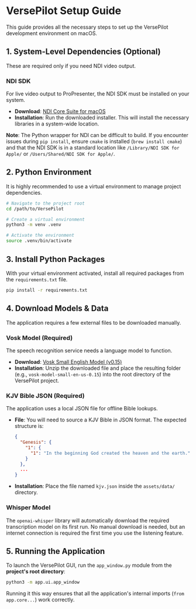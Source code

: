 # VersePilot Setup Guide

This guide provides all the necessary steps to set up the VersePilot development environment on macOS.

## 1. System-Level Dependencies (Optional)

These are required only if you need NDI video output.

### NDI SDK

For live video output to ProPresenter, the NDI SDK must be installed on your system.
- **Download**: [NDI Core Suite for macOS](https://ndi.video/tools/ndi-core-suite/)
- **Installation**: Run the downloaded installer. This will install the necessary libraries in a system-wide location.

**Note**: The Python wrapper for NDI can be difficult to build. If you encounter issues during `pip install`, ensure `cmake` is installed (`brew install cmake`) and that the NDI SDK is in a standard location like `/Library/NDI SDK for Apple/` or `/Users/Shared/NDI SDK for Apple/`.

## 2. Python Environment

It is highly recommended to use a virtual environment to manage project dependencies.

```bash
# Navigate to the project root
cd /path/to/VersePilot

# Create a virtual environment
python3 -m venv .venv

# Activate the environment
source .venv/bin/activate
```

## 3. Install Python Packages

With your virtual environment activated, install all required packages from the `requirements.txt` file.

```bash
pip install -r requirements.txt
```

## 4. Download Models & Data

The application requires a few external files to be downloaded manually.

### Vosk Model (Required)
The speech recognition service needs a language model to function.

- **Download**: [Vosk Small English Model (v0.15)](https://alphacephei.com/vosk/models/vosk-model-small-en-us-0.15.zip)
- **Installation**: Unzip the downloaded file and place the resulting folder (e.g., `vosk-model-small-en-us-0.15`) into the root directory of the VersePilot project.

### KJV Bible JSON (Required)
The application uses a local JSON file for offline Bible lookups.

- **File**: You will need to source a KJV Bible in JSON format. The expected structure is:
  ```json
  {
    "Genesis": {
      "1": {
        "1": "In the beginning God created the heaven and the earth."
      }
    },
    ...
  }
  ```
- **Installation**: Place the file named `kjv.json` inside the `assets/data/` directory.

### Whisper Model
The `openai-whisper` library will automatically download the required transcription model on its first run. No manual download is needed, but an internet connection is required the first time you use the listening feature.

## 5. Running the Application

To launch the VersePilot GUI, run the `app_window.py` module from the **project's root directory**:

```bash
python3 -m app.ui.app_window
```

Running it this way ensures that all the application's internal imports (`from app.core...`) work correctly.
